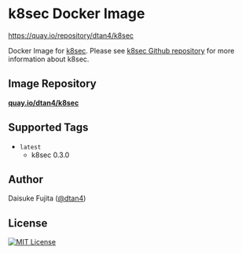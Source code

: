 # k8sec Docker Image

https://quay.io/repository/dtan4/k8sec

Docker Image for [k8sec](https://github.com/dtan4/k8sec).
Please see [k8sec Github repository](https://github.com/dtan4/k8sec) for more information about k8sec.

## Image Repository

[__quay.io/dtan4/k8sec__](https://quay.io/repository/dtan4/k8sec)

## Supported Tags

- `latest`
  - k8sec 0.3.0

## Author

Daisuke Fujita ([@dtan4](https://github.com/dtan4))

## License

[![MIT License](http://img.shields.io/badge/license-MIT-blue.svg?style=flat)](LICENSE)
